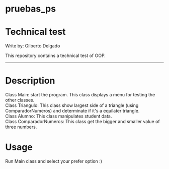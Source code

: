 # pruebas_ps
# Technical test
Write by: Gilberto Delgado

This repository contains a technical test of OOP.

--------
# Description
Class Main: start the program. This class displays a menu for testing the other classes.<br>
Class Triangulo: This class show largest side of a triangle (using ComparadorNumeros) and determinate if it's a equilater triangle.<br>
Class Alumno: This class manipulates student data.<br>
Class ComparadorNumeros: This class get the bigger and smaller value of three numbers.

# Usage
Run Main class and select your prefer option :)